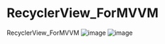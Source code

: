# RecyclerView_ForMVVM
RecyclerView_ForMVVM 
![image](https://user-images.githubusercontent.com/110696633/191835116-bfa1aefb-2a95-4816-9b0a-c1bf9711f0f7.png)
![image](https://user-images.githubusercontent.com/110696633/191835220-3edd18f2-6063-4797-add3-a9322e02dbb9.png)
